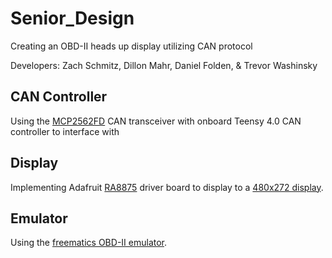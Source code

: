 # Senior_Design
Creating an OBD-II heads up display utilizing CAN protocol
  
Developers: Zach Schmitz, Dillon Mahr, Daniel Folden, & Trevor Washinsky

## CAN Controller
Using the [MCP2562FD](https://www.microchip.com/wwwproducts/en/MCP2562FD) CAN transceiver with onboard Teensy 4.0 CAN controller to interface with 


## Display
Implementing Adafruit [RA8875](https://www.adafruit.com/product/1590) driver board to display to a [480x272 display](https://www.adafruit.com/product/1591).

## Emulator 
Using the [freematics OBD-II emulator](https://freematics.com/pages/products/freematics-obd-emulator-mk2/).